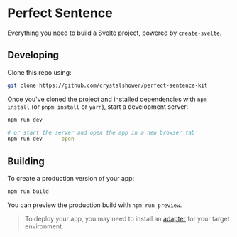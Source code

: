 # Perfect Sentence
Everything you need to build a Svelte project, powered by [`create-svelte`](https://github.com/sveltejs/kit/tree/master/packages/create-svelte).

## Developing
Clone this repo using:
```bash
git clone https://github.com/crystalshower/perfect-sentence-kit
```

Once you've cloned the project and installed dependencies with `npm install` (or `pnpm install` or `yarn`), start a development server:

```bash
npm run dev

# or start the server and open the app in a new browser tab
npm run dev -- --open
```

## Building

To create a production version of your app:

```bash
npm run build
```

You can preview the production build with `npm run preview`.

> To deploy your app, you may need to install an [adapter](https://kit.svelte.dev/docs/adapters) for your target environment.

